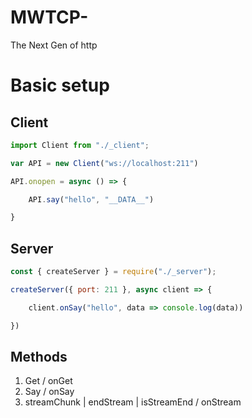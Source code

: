 # MWTCP-

The Next Gen of http

# Basic setup

## Client

``` js
import Client from "./_client";

var API = new Client("ws://localhost:211")

API.onopen = async () => {

    API.say("hello", "__DATA__")

}
```

## Server

``` js
const { createServer } = require("./_server");

createServer({ port: 211 }, async client => {

    client.onSay("hello", data => console.log(data))

})
```


## Methods 
1. Get / onGet
2. Say / onSay
3. streamChunk | endStream | isStreamEnd / onStream
